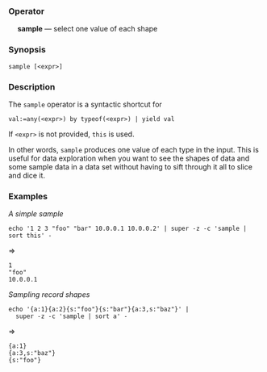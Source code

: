 ### Operator

&emsp; **sample** &mdash; select one value of each shape

### Synopsis
```
sample [<expr>]
```
### Description

The `sample` operator is a syntactic shortcut for
```
val:=any(<expr>) by typeof(<expr>) | yield val
```
If `<expr>` is not provided, `this` is used.

In other words, `sample` produces one value of each type in the input.
This is useful for data exploration when you want to see the shapes
of data and some sample data in a data set without having to sift
through it all to slice and dice it.

### Examples

_A simple sample_
```mdtest-command
echo '1 2 3 "foo" "bar" 10.0.0.1 10.0.0.2' | super -z -c 'sample | sort this' -
```
=>
```mdtest-output
1
"foo"
10.0.0.1
```

_Sampling record shapes_
```mdtest-command
echo '{a:1}{a:2}{s:"foo"}{s:"bar"}{a:3,s:"baz"}' |
  super -z -c 'sample | sort a' -
```
=>
```mdtest-output
{a:1}
{a:3,s:"baz"}
{s:"foo"}
```
